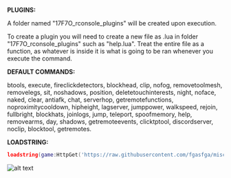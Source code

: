**PLUGINS:**

A folder named "17F7O_rconsole_plugins" will be created upon execution.

To create a plugin you will need to create a new file as .lua in folder "17F7O_rconsole_plugins" such as "help.lua".
Treat the entire file as a function, as whatever is inside it is what is going to be ran whenever you execute the command.


**DEFAULT COMMANDS:**

btools,
execute,
fireclickdetectors,
blockhead,
clip,
nofog,
removetoolmesh,
removelegs,
sit,
noshadows,
position,
deletetouchinterests,
night,
noface,
naked,
clear,
antiafk,
chat,
serverhop,
getremotefunctions,
noproximitycooldown,
hipheight,
lagserver,
jumppower,
walkspeed,
rejoin,
fullbright,
blockhats,
joinlogs,
jump,
teleport,
spoofmemory,
help,
removearms,
day,
shadows,
getremoteevents,
clicktptool,
discordserver,
noclip,
blocktool,
getremotes.


**LOADSTRING:**
```lua
loadstring(game:HttpGet('https://raw.githubusercontent.com/fgasfga/misc-releases/main/RConsole%20Admin.lua'))()
```

![alt text](https://media.discordapp.net/attachments/1066614905291153448/1081544452348313600/hu5qxmio.png)
